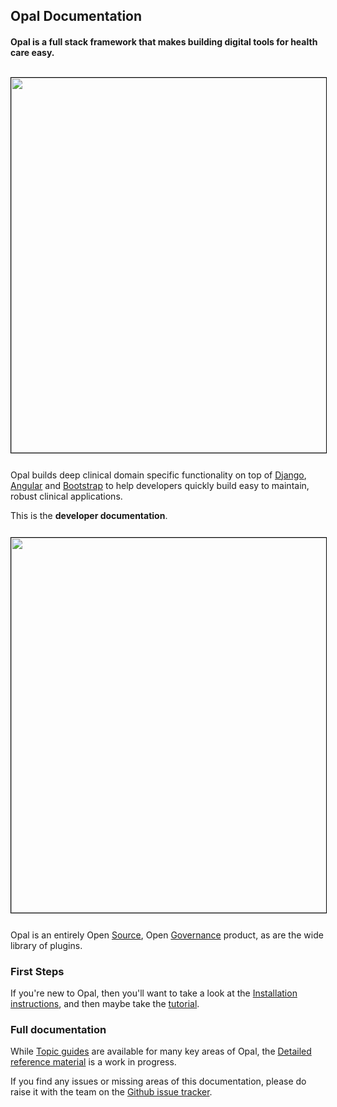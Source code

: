 ## Opal Documentation

#### Opal is a full stack framework that makes building digital tools for health care easy.

<img src="/img/clinical.advice.png" width="600px;" style="margin: 12px auto; border: 1px solid black;"/>

Opal builds deep clinical domain specific functionality on top of
[Django](https://djangoproject.com/), [Angular](https://angularjs.org/)
and [Bootstrap](http://getbootstrap.com/) to help developers quickly build easy to maintain,
robust clinical applications.

This is the **developer documentation**.

<img src="/img/clinical.advice.png" width="600px;" style="margin: 12px auto; border: 1px solid black;"/>

Opal is an entirely Open [Source](https://github.com/openhealthcare/opal),
Open [Governance](https://github.com/openhealthcare/opal/issues) product, as are the wide library of plugins.

### First Steps

If you're new to Opal, then you'll want to take a look at the
[Installation instructions](installation.md), and then maybe take the
[tutorial](tutorial.md).

### Full documentation

While [Topic guides](guides/topic-guides.md) are available for many key areas of Opal,
the [Detailed reference material](reference/reference_guides.md) is a work in progress.

If you find any issues or missing areas of this documentation, please do raise it with the
team on the [Github issue tracker](https://github.com/openhealthcare/opal/issues).
